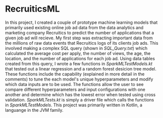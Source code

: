 # RecruiticsML
In this project, I created a couple of prototype machine learning models that primarily used existing online job ad data from the data analytics and marketing company Recruitics to predict the number of applications that a given job ad will recieve. My first step was extracting important data from the millions of raw data events that Recruitics logs of its clients job ads. This involved making a complex SQL query (shown in *SQL_Query.txt*) which calculated the average cost per apply, the number of views, the age, the location, and the number of applications for each job ad. Using data tables created from this query, I wrote a few functions in *SparkMLTestModels.kt* that tested out a linear regression and a random forest desicion tree model. These functions include the capability (explained in more detail in the comments) to tune the each model's unique hyperparameters and modify which data inputs are to be used. The functions allow the user to see compare different hyperparameters and input configurations with one another and determine which has the lowest error when tested using cross validation. *SparkMLTests.kt* is simply a driver file which calls the functions in *SparkMLTestModels*. This project was primarily written in Kotlin, a languange in the JVM family. 
